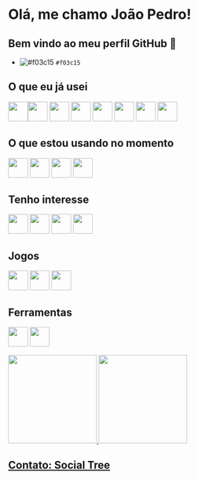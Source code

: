 # Olá, me chamo João Pedro! 
## Bem vindo ao meu perfil GitHub 👋
- ![#f03c15](https://placehold.co/15x15/f03c15/f03c15.png) `#f03c15`
## O que eu já usei

<img src="https://cdn.jsdelivr.net/gh/devicons/devicon/icons/html5/html5-original.svg" height="40" width="40"/><img src="https://cdn.jsdelivr.net/gh/devicons/devicon/icons/css3/css3-original.svg" height="40" width="40"  /> <img src="https://cdn.jsdelivr.net/gh/devicons/devicon/icons/javascript/javascript-original.svg" height="40" width="40" /> <img src="https://cdn.jsdelivr.net/gh/devicons/devicon/icons/angularjs/angularjs-original.svg" height="40" width="40"  /> <img src="https://cdn.jsdelivr.net/gh/devicons/devicon/icons/nodejs/nodejs-original.svg" height="40" width="40" /> <img src="https://cdn.jsdelivr.net/gh/devicons/devicon/icons/bootstrap/bootstrap-original.svg" height="40" width="40" /> <img src="https://cdn.jsdelivr.net/gh/devicons/devicon/icons/tailwindcss/tailwindcss-plain.svg" height="40" width="40" /> <img src="https://cdn.jsdelivr.net/gh/devicons/devicon/icons/java/java-original.svg" height="40" width="40" />


## O que estou usando no momento

<img src="https://cdn.jsdelivr.net/gh/devicons/devicon/icons/react/react-original.svg" height="40" width="40" /> <img src="https://cdn.jsdelivr.net/gh/devicons/devicon/icons/typescript/typescript-original.svg" height="40" width="40" /> <img src="https://cdn.jsdelivr.net/gh/devicons/devicon/icons/firebase/firebase-plain-wordmark.svg" height="40" width="40" /> <img src="https://cdn.jsdelivr.net/gh/devicons/devicon/icons/nextjs/nextjs-original-wordmark.svg" height="40" width="40" />

## Tenho interesse

<img src="https://cdn.jsdelivr.net/gh/devicons/devicon/icons/jest/jest-plain.svg" height="40" width="40" /> <img src="https://cdn.jsdelivr.net/gh/devicons/devicon/icons/java/java-original.svg" height="40" width="40" /> <img src="https://cdn.jsdelivr.net/gh/devicons/devicon/icons/electron/electron-original.svg" height="40" width="40" /> <img src="https://cdn.jsdelivr.net/gh/devicons/devicon/icons/csharp/csharp-original.svg" height="40" width="40"  />

## Jogos

<img src="https://cdn.jsdelivr.net/gh/devicons/devicon/icons/unity/unity-original.svg" height="40" width="40" /> <img src="https://cdn.jsdelivr.net/gh/devicons/devicon/icons/gimp/gimp-original.svg" height="40" width="40" /> <img height="40" width="40" src="https://cdn.jsdelivr.net/gh/devicons/devicon/icons/lua/lua-original.svg" />

## Ferramentas 

<img src="https://cdn.jsdelivr.net/gh/devicons/devicon/icons/git/git-original.svg" height="40" width="40" /> <img src="https://cdn.jsdelivr.net/gh/devicons/devicon/icons/github/github-original.svg" height="40" width="40" />


<div>
<a href="https://github.com/maisdomesmo">
<img height="180em" src="https://github-readme-stats.vercel.app/api/top-langs/?username=maisdomesmo&layout=compact&langs_count=7&theme=dracula"/>
<img height="180em" src="https://github-readme-stats.vercel.app/api?username=maisdomesmo&show_icons=true&theme=dracula&include_all_commits=true&count_private=true"/>
</div>

## Contato: <a href="https://maisdomesmo.github.io/Social-Tree/">Social Tree</a>













